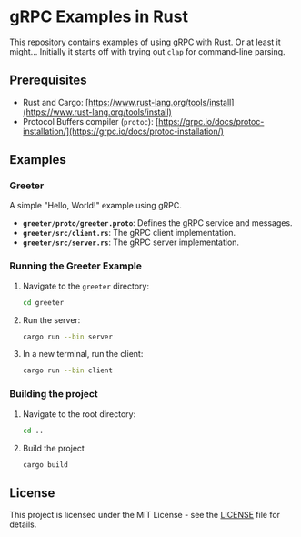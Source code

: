 # gRPC Examples in Rust

This repository contains examples of using gRPC with Rust.  Or at least it might... Initially it starts off with trying out `clap` for command-line parsing.

## Prerequisites

-   Rust and Cargo: [https://www.rust-lang.org/tools/install](https://www.rust-lang.org/tools/install)
-   Protocol Buffers compiler (`protoc`): [https://grpc.io/docs/protoc-installation/](https://grpc.io/docs/protoc-installation/)

## Examples

### Greeter

A simple "Hello, World!" example using gRPC.

-   **`greeter/proto/greeter.proto`**: Defines the gRPC service and messages.
-   **`greeter/src/client.rs`**: The gRPC client implementation.
-   **`greeter/src/server.rs`**: The gRPC server implementation.

### Running the Greeter Example

1.  Navigate to the `greeter` directory:

    ```bash
    cd greeter
    ```

2.  Run the server:

    ```bash
    cargo run --bin server
    ```

3.  In a new terminal, run the client:

    ```bash
    cargo run --bin client
    ```

### Building the project

1. Navigate to the root directory:
    ```bash
    cd ..
    ```
2. Build the project
    ```bash
    cargo build
    ```

## License

This project is licensed under the MIT License - see the [LICENSE](LICENSE) file for details.
